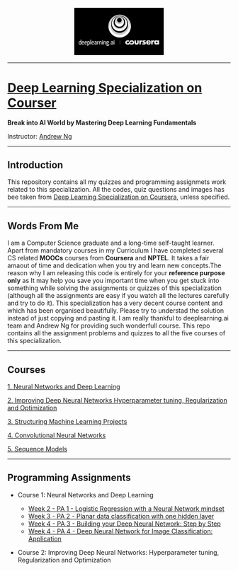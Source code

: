 <p align="center"><img width="40%" src="logo/deeplearning-ai.png" /></p>

----------------------------------------------------------------------------

# [Deep Learning Specialization on Courser](https://www.deeplearning.ai/)

**Break into AI World by Mastering Deep Learning Fundamentals**

Instructor: [Andrew Ng](http://www.andrewng.org/)

----------------------------------------------------------------------------

## Introduction

This repository contains all my quizzes and programming assignmets work related to this specialization. All the codes, quiz questions and images has bee taken from [Deep Learning Specialization on Coursera](https://www.coursera.org/specializations/deep-learning), unless specified.

----------------------------------------------------------------------------

## Words From Me

I am a Computer Science graduate and a long-time self-taught learner. Apart from mandatory courses in my Curriculum I have completed several CS related **MOOCs** courses from **Coursera** and **NPTEL**. It takes a fair amaout of time and dedication when you try and learn new concepts.The reason why I am releasing this code is entirely for your **reference purpose only** as It may help you save you important time when you get stuck into something while solving the assignments or quizzes of this specialization (although all the assignments are easy if you watch all the lectures carefully and try to do it). This specialization has a very decent course content and which has been organised beautifully. Please try to understad the solution instead of just copying and pasting it. I am really thankful to deeplearning.ai team and Andrew Ng for providing such wonderfull course.
This repo contains all the assignment problems and quizzes to all the five courses of this specialization.

----------------------------------------------------------------------------

## Courses

[1. Neural Networks and Deep Learning](https://github.com/SHANK885/Deep-Learning-Specialization-Coursera/tree/master/Course%201.%20Neural%20Networks%20and%20Deep%20Learning) 

[2. Improving Deep Neural Networks Hyperparameter tuning, Regularization and Optimization](https://github.com/SHANK885/Deep-Learning-Specialization-Coursera/tree/master/Course%202.%20Improving%20Deep%20Neural%20Networks%20Hyperparameter%20tuning%2C%20Regularization%20and%20Optimization)

[3. Structuring Machine Learning Projects](https://github.com/SHANK885/Deep-Learning-Specialization-Coursera/tree/master/Course%203.%20Structuring%20Machine%20Learning%20Projects)

[4. Convolutional Neural Networks](https://github.com/SHANK885/Deep-Learning-Specialization-Coursera/tree/master/Course%204.%20Convolutional%20Neural%20Networks)

[5. Sequence Models](https://github.com/SHANK885/Deep-Learning-Specialization-Coursera/tree/master/Course%205.%20Sequence%20Models)

----------------------------------------------------------------------------

## Programming Assignments

- Course 1: Neural Networks and Deep Learning

  - [Week 2 - PA 1 - Logistic Regression with a Neural Network mindset](https://github.com/SHANK885/Deep-Learning-Specialization-Coursera/tree/master/Course%201.%20Neural%20Networks%20and%20Deep%20Learning/Week%202/Logistic%20Regression%20as%20a%20Neural%20Network)
  - [Week 3 - PA 2 - Planar data classification with one hidden layer](https://github.com/SHANK885/Deep-Learning-Specialization-Coursera/tree/master/Course%201.%20Neural%20Networks%20and%20Deep%20Learning/Week%203/Planar%20data%20classification%20with%20one%20hidden%20layer)
  - [Week 4 - PA 3 - Building your Deep Neural Network: Step by Step](https://github.com/SHANK885/Deep-Learning-Specialization-Coursera/tree/master/Course%201.%20Neural%20Networks%20and%20Deep%20Learning/Week%204/Building%20your%20Deep%20Neural%20Network%20-%20Step%20by%20Step)
  - [Week 4 - PA 4 - Deep Neural Network for Image Classification: Application](https://github.com/SHANK885/Deep-Learning-Specialization-Coursera/tree/master/Course%201.%20Neural%20Networks%20and%20Deep%20Learning/Week%204/Deep%20Neural%20Network%20Application_%20Image%20Classification)
  
- Course 2: Improving Deep Neural Networks: Hyperparameter tuning, Regularization and Optimization
